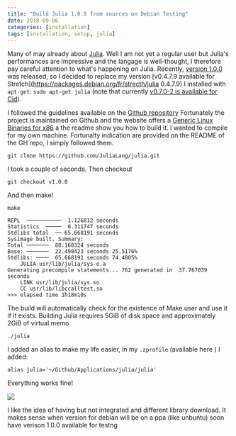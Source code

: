 ```yaml
---
title: "Build Julia 1.0.0 from sources on Debian Testing"
date: 2018-09-06
categories: [installation]
tags: [installation, setup, julia]
---
```


Many of may already about [Julia](https://julialang.org/). Well I am not yet a regular user but Julia's performances are impressive and the langage is well-thought, I therefore pay careful attention to what's happening on Julia. Recently, [version 1.0.0](https://juliacomputing.com/press/2018/08/10/Julia-1.0-Released.html) was released, so
I decided to replace my version [v0.4.7.9 available for Stretch](https://packages.debian.org/fr/strecth/julia 0.4.7.9) I installed with `apt-get`: `sudo apt-get julia` (note that currently [v0.7.0-2 is available for Cid](https://packages.debian.org/fr/sid/julia)).

I followed the guidelines available on the [Github repository]()
Fortunately the project is maintained on
Github and the website offers a [Generic Linux Binaries for x86](https://julialang.org/downloads/platform.html#generic-binaries) a the readme show you how to build it. I wanted to compile for my own machine. Fortunalty indication are provided on the README of the GH repo, I simply followed them.

```
git clone https://github.com/JuliaLang/julia.git
```

I took a couple of seconds. Then checkout

```
git checkout v1.0.0
```

And then make!

```
make
```


```
REPL  ───────────  1.126812 seconds
Statistics  ─────  0.311747 seconds
Stdlibs total  ── 65.668191 seconds
Sysimage built. Summary:
Total ───────  88.168324 seconds
Base: ───────  22.498423 seconds 25.5176%
Stdlibs: ────  65.668191 seconds 74.4805%
    JULIA usr/lib/julia/sys-o.a
Generating precompile statements... 762 generated in  37.767039 seconds
    LINK usr/lib/julia/sys.so
    CC usr/lib/libccalltest.so
>>> elapsed time 1h18m10s
```

The build will automatically check for the existence of Make.user and use it if
it exists. Building Julia requires 5GiB of disk space and approximately 2GiB of
virtual memo

```
./julia
```

I added an alias to make my life easier, in my `.zprofile` (available here
  ) I added:

```
alias julia='~/Github/Applications/julia/julia'
```

Everything works fine!


![](/notes/julia/juliaV1.png)

I like the idea of having but not integrated and different library download.
It makes sense when version for debian will be on a ppa (like unbuntu)
soon have verison 1.0.0 available for testng
